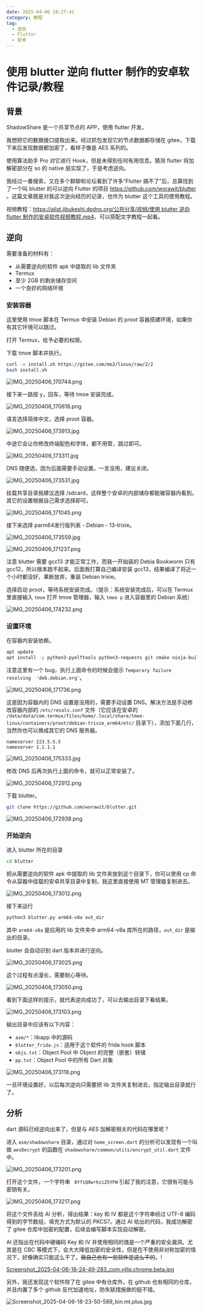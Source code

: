 ```yaml
---
date: 2025-04-06 18:27:41
category: 教程
tag: 
  - 逆向
  - Flutter
  - 安卓
---
```


# 使用 blutter 逆向 flutter 制作的安卓软件记录/教程

## 背景

ShadowShare 是一个共享节点的 APP，使用 flutter 开发。

我想把它的数据接口提取出来。经过抓包发现它的节点数据都存储在 gitee，下载下来后发现数据都加密了，看样子像是 AES 系列的。

使用算法助手 Pro 对它进行 Hook，但是未得到任何有用信息。猜测 flutter 将加解密部分在 so 的 native 层实现了，于是考虑逆向。

我经过一番搜索，又在多个群聊和论坛看到了许多“Flutter 搞不了”后，总算找到了一个叫 blutter 的可以逆向 Flutter 的项目 https://github.com/worawit/blutter 。这篇文章既是对我这次逆向经历的记录，也作为 blutter 这个工具的使用教程。

视频教程：[https://alist.jibukeshi.dpdns.org/公共分享/视频/使用 blutter 逆向 flutter 制作的安卓软件视频教程.mp4](https://alist.jibukeshi.dpdns.org/%E5%85%AC%E5%85%B1%E5%88%86%E4%BA%AB/%E8%A7%86%E9%A2%91/%E4%BD%BF%E7%94%A8%20blutter%20%E9%80%86%E5%90%91%20flutter%20%E5%88%B6%E4%BD%9C%E7%9A%84%E5%AE%89%E5%8D%93%E8%BD%AF%E4%BB%B6%E8%A7%86%E9%A2%91%E6%95%99%E7%A8%8B.mp4)，可以搭配文字教程一起看。

## 逆向

需要准备的材料有：

- 从需要逆向的软件 apk 中提取的 lib 文件夹
- Termux
- 至少 2GB 的剩余储存空间
- 一个良好的网络环境

### 安装容器

这里使用 tmoe 脚本在 Termux 中安装 Debian 的 proot 容器搭建环境，如果你有其它环境可以跳过。

打开 Termux，给予必要的权限。

下载 tmoe 脚本并执行。

```bash
curl -o install.sh https://gitee.com/mo2/linux/raw/2/2
bash install.sh
```

![IMG_20250406_170744.png](/assets/pictures/decompile-flutter-android-app-using-blutter/IMG_20250406_170744.png)

接下来一路按 y，回车，等待 tmoe 安装完成。

![IMG_20250406_170818.png](/assets/pictures/decompile-flutter-android-app-using-blutter/IMG_20250406_170818.png)

语言选择简体中文，选择 proot 容器。

![IMG_20250406_173913.jpg](/assets/pictures/decompile-flutter-android-app-using-blutter/IMG_20250406_173913.jpg)

中途它会让你修改终端配色和字体，都不用管，跳过即可。

![IMG_20250406_173311.jpg](/assets/pictures/decompile-flutter-android-app-using-blutter/IMG_20250406_173311.jpg)

DNS 随便选，因为后面需要手动设置。一言没用，建议关闭。

![IMG_20250406_173531.jpg](/assets/pictures/decompile-flutter-android-app-using-blutter/IMG_20250406_173531.jpg)

挂载共享目录我建议选择 /sdcard，这样整个安卓的内部储存都能被容器内看到。其它的设置根据自己需求选择即可。

![IMG_20250406_171045.png](/assets/pictures/decompile-flutter-android-app-using-blutter/IMG_20250406_171045.png)

接下来选择 parm64发行版列表 - Debian - 13-trixie。

![IMG_20250406_173559.jpg](/assets/pictures/decompile-flutter-android-app-using-blutter/IMG_20250406_173559.jpg)

![IMG_20250406_171237.png](/assets/pictures/decompile-flutter-android-app-using-blutter/IMG_20250406_171237.png)

注意 blutter 需要 gcc13 才能正常工作，而我一开始装的 Debia Bookworm 只有 gcc12，所以根本跑不起来。后面我打算自己编译安装 gcc13，结果编译了将近一个小时都没好，果断放弃，重装 Debian trixie。

选择启动 proot，等待系统安装完成。（提示：系统安装完成后，可以在 Termux 里直接输入  `tmoe` 打开 tmoe 管理器，输入 `tmoe p` 进入容器里的 Debian 系统）

![IMG_20250406_174232.png](/assets/pictures/decompile-flutter-android-app-using-blutter/IMG_20250406_174232.png)

### 设置环境

在容器内安装依赖。

```bash
apt update
apt install -y python3-pyelftools python3-requests git cmake ninja-build build-essential pkg-config libicu-dev libcapstone-dev
```

注意这里有一个 bug，执行上面命令的时候会提示 `Temporary failure resolving  'deb.debian.org'`。

![IMG_20250406_171736.png](/assets/pictures/decompile-flutter-android-app-using-blutter/IMG_20250406_171736.png)

这是因为容器内的 DNS 设置是没用的，需要手动设置 DNS。解决方法是手动修改容器内部的 `/etc/resolv.conf` 文件（它应该在安卓的 `/data/data/com.termux/files/home/.local/share/tmoe-linux/containers/proot/debian-trixie_arm64/etc/` 目录下），添加下面几行，当然你也可以换成其它的 DNS 服务器。

```
nameserver 223.5.5.5
nameserver 1.1.1.1
```

![IMG_20250406_175333.jpg](/assets/pictures/decompile-flutter-android-app-using-blutter/IMG_20250406_175333.jpg)

修改 DNS 后再次执行上面的命令，就可以正常安装了。

![IMG_20250406_172912.png](/assets/pictures/decompile-flutter-android-app-using-blutter/IMG_20250406_172912.png)

下载 blutter。

```bash
git clone https://github.com/worawit/blutter.git
```

![IMG_20250406_172938.png](/assets/pictures/decompile-flutter-android-app-using-blutter/IMG_20250406_172938.png)

### 开始逆向

进入 blutter 所在的目录

```bash
cd blutter
```

把从需要逆向的软件 apk 中提取的 lib 文件夹放到这个目录下，你可以使用 cp 命令从容器中挂载的安卓共享目录中复制，我这里直接使用 MT 管理器复制进去。

![IMG_20250406_173012.png](/assets/pictures/decompile-flutter-android-app-using-blutter/IMG_20250406_173012.png)

接下来运行

```bash
python3 blutter.py arm64-v8a out_dir
```

其中 `arm64-v8a` 是应用的 lib 文件夹中 arm64-v8a 库所在的路径，`out_dir` 是输出的目录。

blutter 会自动识别 dart 版本并进行逆向。

![IMG_20250406_173025.png](/assets/pictures/decompile-flutter-android-app-using-blutter/IMG_20250406_173025.png)

这个过程有点漫长，需要耐心等待。

![IMG_20250406_173050.png](/assets/pictures/decompile-flutter-android-app-using-blutter/IMG_20250406_173050.png)

看到下面这样的提示，就代表逆向成功了，可以去输出目录下看结果。

![IMG_20250406_173103.png](/assets/pictures/decompile-flutter-android-app-using-blutter/IMG_20250406_173103.png)

输出目录中应该有以下内容：

- `asm/*`：libapp 中的源码
- `blutter_frida.js`：适用于这个软件的 frida hook 脚本
- `objs.txt`：Object Pool 中 Object 的完整（嵌套）转储
- `pp.txt`：Object Pool 中的所有 Dart 对象

![IMG_20250406_173118.png](/assets/pictures/decompile-flutter-android-app-using-blutter/IMG_20250406_173118.png)

一旦环境设置好，以后每次逆向只需要把 lib 文件夹复制进去，指定输出目录就行了。

## 分析

dart 源码已经逆向出来了，但是与 AES 加解密相关的代码在哪里呢？

进入 `asm/shadowshare` 目录，通过对 `home_screen.dart` 的分析可以发现有一个叫做 `aesDecrypt` 的函数在 `shadowshare/common/utils/encrypt_util.dart` 文件中。

![IMG_20250406_173201.png](/assets/pictures/decompile-flutter-android-app-using-blutter/IMG_20250406_173201.png)

打开这个文件，一个字符串 ` 8YfiQ8wrkziZ5YFW` 引起了我的注意，它很有可能与密钥有关。

![IMG_20250406_173217.png](/assets/pictures/decompile-flutter-android-app-using-blutter/IMG_20250406_173217.png)

将这个文件丢给 AI 分析，得出结果：key 和 IV 都是这个字符串经过 UTF-8 编码得到的字节数组，填充方式为默认的 PKCS7。通过 AI 给出的代码，我成功解密了 gitee 仓库中加密的配置，后续会编写脚本实现自动解密。

AI 还指出在代码中硬编码 Key 和 IV 并使用相同的值是一个严重的安全漏洞，尤其是在 CBC 等模式下，会大大降低加密的安全性，但是在不使用非对称加密的情况下，好像确实只能这么干了。~~我自己也有一些软件是这么干的~~。!

[Screenshot_2025-04-06-18-24-49-283_com.yjllq.chrome.beta.jpg](/assets/pictures/decompile-flutter-android-app-using-blutter/Screenshot_2025-04-06-18-24-49-283_com.yjllq.chrome.beta.jpg)

另外，我还发现这个软件除了在 gitee 中有仓库外，在 github 也有相同的仓库，并且内置了多个 github 反代加速地址，防失联措施做的挺不错。

![Screenshot_2025-04-06-18-23-50-589_bin.mt.plus.jpg](/assets/pictures/decompile-flutter-android-app-using-blutter/Screenshot_2025-04-06-18-23-50-589_bin.mt.plus.jpg)